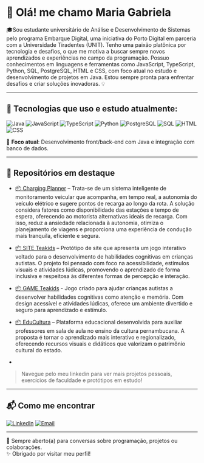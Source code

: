 # 👋 Olá! me chamo Maria Gabriela

🎓Sou estudante universitário de Análise e Desenvolvimento de Sistemas pelo programa Embarque Digital, uma iniciativa do Porto Digital em parceria com a Universidade Tiradentes (UNIT). Tenho uma paixão platônica por tecnologia e desafios, o que me motiva a buscar sempre novos aprendizados e experiências no campo da programação. Possuo conhecimentos em linguagens e ferramentas como JavaScript, TypeScript, Python, SQL, PostgreSQL, HTML e CSS, com foco atual no estudo e desenvolvimento de projetos em Java. Estou sempre pronta para enfrentar desafios e criar soluções inovadoras. 💡

---

## 🚀 Tecnologias que uso e estudo atualmente:

![Java](https://img.shields.io/badge/Java-ED8B00?style=for-the-badge&logo=java&logoColor=white)
![JavaScript](https://img.shields.io/badge/JavaScript-F7DF1E?style=for-the-badge&logo=javascript&logoColor=black)
![TypeScript](https://img.shields.io/badge/TypeScript-3178C6?style=for-the-badge&logo=typescript&logoColor=white)
![Python](https://img.shields.io/badge/Python-3776AB?style=for-the-badge&logo=python&logoColor=white)
![PostgreSQL](https://img.shields.io/badge/PostgreSQL-4169E1?style=for-the-badge&logo=postgresql&logoColor=white)
![SQL](https://img.shields.io/badge/SQL-4479A1?style=for-the-badge&logo=postgresql&logoColor=white)
![HTML](https://img.shields.io/badge/HTML-E34F26?style=for-the-badge&logo=html5&logoColor=white)
![CSS](https://img.shields.io/badge/CSS-1572B6?style=for-the-badge&logo=css3&logoColor=white)

🎯 **Foco atual**: Desenvolvimento front/back-end com Java e integração com banco de dados.

---

## 📁 Repositórios em destaque

- [📦 Charging Planner](https://chargingplanner.vercel.app/) – Trata-se de um sistema inteligente de monitoramento veicular que acompanha, em tempo real, a autonomia do veículo elétrico e sugere pontos de recarga ao longo da rota. A solução considera fatores como disponibilidade das estações e tempo de espera, oferecendo ao motorista alternativas ideais de recarga. Com isso, reduz a ansiedade relacionada à autonomia, otimiza o planejamento de viagens e proporciona uma experiência de condução mais tranquila, eficiente e segura.

- [📦 SITE Teakids](https://teakids.nicepage.io) – Protótipo de site que apresenta um jogo interativo voltado para o desenvolvimento de habilidades cognitivas em crianças autistas. O projeto foi pensado com foco na acessibilidade, estímulos visuais e atividades lúdicas, promovendo o aprendizado de forma inclusiva e respeitosa às diferentes formas de percepção e interação.
- [📦 GAME Teakids](https://gx.games/pt-br/games/beq37p/teakids/tracks/2dfa30a5-fc7b-4d07-861c-f8e72e26f905/) - Jogo criado para ajudar crianças autistas a desenvolver habilidades cognitivas como atenção e memória. Com design acessível e atividades lúdicas, oferece um ambiente divertido e seguro para aprendizado e estímulo.
  
- [📦 EduCultura](https://drive.google.com/file/d/1Ibd4IsduY_gXLsnZAI5lBE12mxpX9jWw/view?usp=drivesdk) –  Plataforma educacional desenvolvida para auxiliar professores em sala de aula no ensino da cultura pernambucana. A proposta é tornar o aprendizado mais interativo e regionalizado, oferecendo recursos visuais e didáticos que valorizam o patrimônio cultural do estado.
- 

> Navegue pelo meu linkedin para ver mais projetos pessoais, exercícios de faculdade e protótipos em estudo!

---

## 📬 Como me encontrar

[![LinkedIn](https://img.shields.io/badge/LinkedIn-blue?style=for-the-badge&logo=linkedin&logoColor=white)](www.linkedin.com/in/gabrielapereira19)
[![Email](https://img.shields.io/badge/Email-D14836?style=for-the-badge&logo=gmail&logoColor=white)](mailto:profissional.mariagabriela@gmail.com)

---

💬 Sempre aberto(a) para conversas sobre programação, projetos ou colaborações.  
✨ Obrigado por visitar meu perfil!

